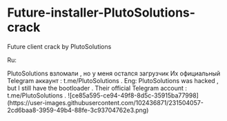 # Future-installer-PlutoSolutions-crack
<p>Future client crack by  PlutoSolutions</p>
<p>Ru:</p>
PlutoSolutions взломали , но у меня остался загрузчик 
Их официальный Telegram аккаунт : t.me/PlutoSolutions .
Eng:
PlutoSolutions was hacked , but I still have the bootloader .
Their official Telegram account : t.me/PlutoSolutions .
![ce85a595-ce94-49f8-8d5c-35915ba77998](https://user-images.githubusercontent.com/102436871/231504057-2cd6baa8-3959-49b4-88fe-3c93704762e3.png)

